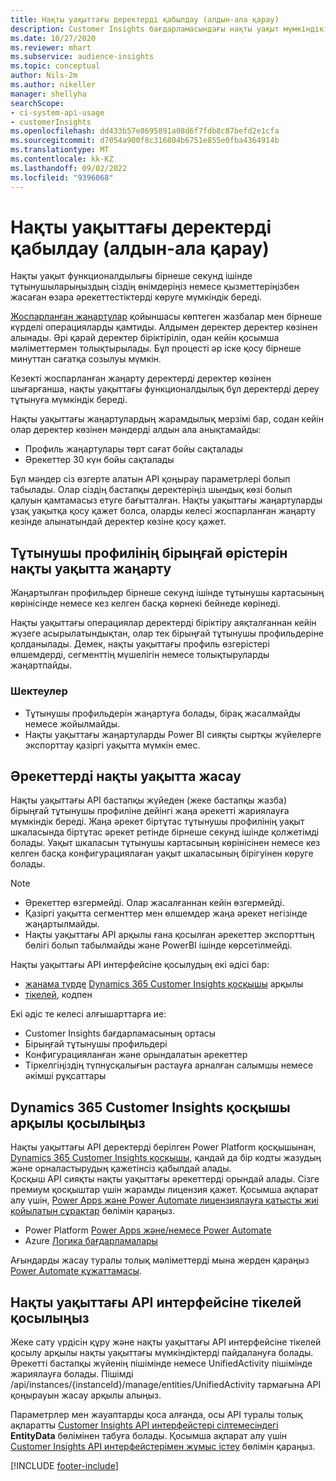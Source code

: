 ```yaml
---
title: Нақты уақыттағы деректерді қабылдау (алдын-ала қарау)
description: Customer Insights бағдарламасындағы нақты уақыт мүмкіндіктері туралы жалпы ақпарат.
ms.date: 10/27/2020
ms.reviewer: mhart
ms.subservice: audience-insights
ms.topic: conceptual
author: Nils-2m
ms.author: nikeller
manager: shellyha
searchScope:
- ci-system-api-usage
- customerInsights
ms.openlocfilehash: dd433b57e8695891a08d6f7fdb8c87befd2e1cfa
ms.sourcegitcommit: d7054a900f8c316804b6751e855e0fba4364914b
ms.translationtype: MT
ms.contentlocale: kk-KZ
ms.lasthandoff: 09/02/2022
ms.locfileid: "9396068"
---
```

# <a name="real-time-data-ingestion-preview"></a>Нақты уақыттағы деректерді қабылдау (алдын-ала қарау)

Нақты уақыт функционалдылығы бірнеше секунд ішінде тұтынушыларыңыздың сіздің өнімдеріңіз немесе қызметтеріңізбен жасаған өзара әрекеттестіктерді көруге мүмкіндік береді.

[Жоспарланған жаңартулар](schedule-refresh.md) қойыншасы көптеген жазбалар мен бірнеше күрделі операцияларды қамтиды. Алдымен деректер деректер көзінен алынады. Әрі қарай деректер біріктіріліп, одан кейін қосымша мәліметтермен толықтырылады. Бұл процесті әр іске қосу бірнеше минуттан сағатқа созылуы мүмкін.

Кезекті жоспарланған жаңарту деректерді деректер көзінен шығарғанша, нақты уақыттағы функционалдылық бұл деректерді дереу тұтынуға мүмкіндік береді.

Нақты уақыттағы жаңартулардың жарамдылық мерзімі бар, содан кейін олар деректер көзінен мәндерді алдын ала анықтамайды:

- Профиль жаңартулары төрт сағат бойы сақталады
- Әрекеттер 30 күн бойы сақталады

Бұл мәндер сіз өзгерте алатын API қоңырау параметрлері болып табылады. Олар сіздің бастапқы деректеріңіз шындық көзі болып қалуын қамтамасыз етуге бағытталған. Нақты уақыттағы жаңартуларды ұзақ уақытқа қосу қажет болса, оларды келесі жоспарланған жаңарту кезінде алынатындай деректер көзіне қосу қажет.

## <a name="real-time-update-of-the-unified-customer-profile-fields"></a>Тұтынушы профилінің бірыңғай өрістерін нақты уақытта жаңарту

Жаңартылған профильдер бірнеше секунд ішінде тұтынушы картасының көрінісінде немесе кез келген басқа көрнекі бейнеде көрінеді.

Нақты уақыттағы операциялар деректерді біріктіру аяқталғаннан кейін жүзеге асырылатындықтан, олар тек бірыңғай тұтынушы профильдеріне қолданылады. Демек, нақты уақыттағы профиль өзгерістері өлшемдерді, сегменттің мүшелігін немесе толықтыруларды жаңартпайды.

### <a name="limitations"></a>Шектеулер

- Тұтынушы профильдерін жаңартуға болады, бірақ жасалмайды немесе жойылмайды.
- Нақты уақыттағы жаңартуларды Power BI сияқты сыртқы жүйелерге экспорттау қазіргі уақытта мүмкін емес.

## <a name="real-time-creation-of-activities"></a>Әрекеттерді нақты уақытта жасау

Нақты уақыттағы API бастапқы жүйеден (жеке бастапқы жазба) бірыңғай тұтынушы профиліне дейінгі жаңа әрекетті жариялауға мүмкіндік береді. Жаңа әрекет біртұтас тұтынушы профилінің уақыт шкаласында біртұтас әрекет ретінде бірнеше секунд ішінде қолжетімді болады. Уақыт шкаласын тұтынушы картасының көрінісінен немесе кез келген басқа конфигурациялаған уақыт шкаласының бірігуінен көруге болады.

> [!NOTE]
>
> - Әрекеттер өзгермейді. Олар жасалғаннан кейін өзгермейді.
> - Қазіргі уақытта сегменттер мен өлшемдер жаңа әрекет негізінде жаңартылмайды.
> - Нақты уақыттағы API арқылы ғана қосылған әрекеттер экспорттың бөлігі болып табылмайды және PowerBI ішінде көрсетілмейді.

Нақты уақыттағы API интерфейсіне қосылудың екі әдісі бар:

- [жанама түрде](#connect-via-the-dynamics-365-customer-insights-connector) [Dynamics 365 Customer Insights қосқышы](/connectors/customerinsights/) арқылы
- [тікелей](#connect-directly-to-the-real-time-api), кодпен

Екі әдіс те келесі алғышарттарға ие:

- Customer Insights бағдарламасының ортасы
- Бірыңғай тұтынушы профильдері
- Конфигурацияланған және орындалатын әрекеттер
- Тіркелгіңіздің түпнұсқалығын растауға арналған салымшы немесе әкімші рұқсаттары

## <a name="connect-via-the-dynamics-365-customer-insights-connector"></a>Dynamics 365 Customer Insights қосқышы арқылы қосылыңыз

Нақты уақыттағы API деректерді берілген Power Platform қосқышынан, [Dynamics 365 Customer Insights қосқышы](/connectors/customerinsights/), қандай да бір кодты жазудың және орналастырудың қажетінсіз қабылдай алады.    
Қосқыш API сияқты нақты уақыттағы әрекеттерді орындай алады. Сізге премиум қосқыштар үшін жарамды лицензия қажет. Қосымша ақпарат алу үшін, [Power Apps және Power Automate лицензиялауға қатысты жиі қойылатын сұрақтар](/power-platform/admin/powerapps-flow-licensing-faq) бөлімін қараңыз.

- Power Platform [Power Apps және/немесе Power Automate](/connectors/)
- Azure [Логика бағдарламалары](/azure/connectors/apis-list)

Ағындарды жасау туралы толық мәліметтерді мына жерден қараңыз [Power Automate құжаттамасы](/power-automate/).

## <a name="connect-directly-to-the-real-time-api"></a>Нақты уақыттағы API интерфейсіне тікелей қосылыңыз

Жеке сату үрдісін құру және нақты уақыттағы API интерфейсіне тікелей қосылу арқылы нақты уақыттағы мүмкіндіктерді пайдалануға болады.    
Әрекетті бастапқы жүйенің пішімінде немесе UnifiedActivity пішімінде жариялауға болады. Пішімді /api/instances/{instanceId}/manage/entities/UnifiedActivity тармағына API қоңырауын жасау арқылы алыңыз.

Параметрлер мен жауаптарды қоса алғанда, осы API туралы толық ақпаратты [Customer Insights API интерфейстері сілтемесіндегі](https://developer.ci.ai.dynamics.com/api-details#api=CustomerInsights) **EntityData** бөлімінен табуға болады. Қосымша ақпарат алу үшін [Customer Insights API интерфейстерімен жұмыс істеу](apis.md) бөлімін қараңыз.

[!INCLUDE [footer-include](includes/footer-banner.md)]
